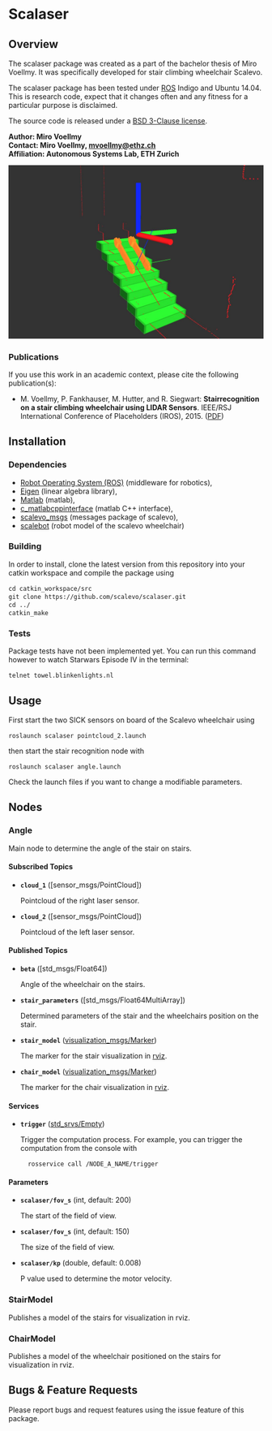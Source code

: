 # Scalaser

## Overview

The scalaser package was created as a part of the bachelor thesis of Miro Voellmy. It was specifically developed for stair climbing wheelchair Scalevo.

The scalaser package has been tested under [ROS] Indigo and Ubuntu 14.04. This is research code, expect that it changes often and any fitness for a particular purpose is disclaimed.

The source code is released under a [BSD 3-Clause license](ros_package_template/LICENSE).

**Author: Miro Voellmy  
Contact: Miro Voellmy, mvoellmy@ethz.ch  
Affiliation: Autonomous Systems Lab, ETH Zurich**

![Example image](doc/tracks_on_stairs.jpg)


### Publications

If you use this work in an academic context, please cite the following publication(s):
	
* M. Voellmy, P. Fankhauser, M. Hutter, and R. Siegwart: **Stairrecognition on a stair climbing wheelchair using LIDAR Sensors**. IEEE/RSJ International Conference of Placeholders (IROS), 2015. ([PDF](https://www.youtube.com/watch?v=dQw4w9WgXcQ))


## Installation

### Dependencies

- [Robot Operating System (ROS)](http://wiki.ros.org) (middleware for robotics),
- [Eigen](http://eigen.tuxfamily.org) (linear algebra library),
- [Matlab](http://ch.mathworks.com/products/matlab/) (matlab),
- [c_matlabcppinterface](https://bitbucket.org/adrlab/c_matlabcppinterface/wiki/Home) (matlab C++ interface),
- [scalevo_msgs](http://www.github.com/scalevo/scalevo_msgs) (messages package of scalevo),
- [scalebot](http://www.github.com/scalevo/scalebot) (robot model of the scalevo wheelchair)
### Building

In order to install, clone the latest version from this repository into your catkin workspace and compile the package using

	cd catkin_workspace/src
	git clone https://github.com/scalevo/scalaser.git
	cd ../
	catkin_make

### Tests

Package tests have not been implemented yet. You can run this command however to watch Starwars Episode IV in the terminal: 

	telnet towel.blinkenlights.nl


## Usage

First start the two SICK sensors on board of the Scalevo wheelchair using

	roslaunch scalaser pointcloud_2.launch

then start the stair recognition node with

	roslaunch scalaser angle.launch

Check the launch files if you want to change a modifiable parameters.

## Nodes

### Angle

Main node to determine the angle of the stair on stairs.

#### Subscribed Topics

* **`cloud_1`** ([sensor_msgs/PointCloud])

	Pointcloud of the right laser sensor.
	
* **`cloud_2`** ([sensor_msgs/PointCloud])

	Pointcloud of the left laser sensor.


#### Published Topics

* **`beta`** ([std_msgs/Float64])

	Angle of the wheelchair on the stairs. 

* **`stair_parameters`** ([std_msgs/Float64MultiArray])
	
	Determined parameters of the stair and the wheelchairs position on the stair.

* **`stair_model`** ([visualization_msgs/Marker])

	The marker for the stair visualization in [rviz].

* **`chair_model`** ([visualization_msgs/Marker])

	The marker for the chair visualization in [rviz].

#### Services

* **`trigger`** ([std_srvs/Empty])

	Trigger the computation process. For example, you can trigger the computation from the console with

		rosservice call /NODE_A_NAME/trigger


#### Parameters

* **`scalaser/fov_s`** (int, default: 200)

	The start of the field of view.
		
* **`scalaser/fov_s`** (int, default: 150)

	The size of the field of view.

* **`scalaser/kp`** (double, default: 0.008)
	
	P value used to determine the motor velocity.


### StairModel

Publishes a model of the stairs for visualization in rviz.

### ChairModel

Publishes a model of the wheelchair positioned on the stairs for visualization in rviz.


## Bugs & Feature Requests

Please report bugs and request features using the issue feature of this package.

[ROS]: http://www.ros.org
[rviz]: http://wiki.ros.org/rviz
[Eigen]: http://eigen.tuxfamily.org
[Gazebo]: http://gazebosim.org/
[rviz]: http://wiki.ros.org/rviz
[starleth_msgs/SeActuatorCommands]: https://bitbucket.org/ethz-asl-lr/c_starleth_ros_common/raw/master/starleth_msgs/msg/SeActuatorCommands.msg
[grid_map_msg/GridMap]: https://github.com/ethz-asl/grid_map/blob/master/grid_map_msg/msg/GridMap.msg
[sensor_msgs/PointCloud2]: http://docs.ros.org/api/sensor_msgs/html/msg/PointCloud2.html
[visualization_msgs/Marker]: http://docs.ros.org/api/visualization_msgs/html/msg/Marker.html
[nav_msgs/OccupancyGrid]: http://docs.ros.org/api/nav_msgs/html/msg/OccupancyGrid.html
[std_srvs/Empty]: http://docs.ros.org/api/std_srvs/html/srv/Empty.html